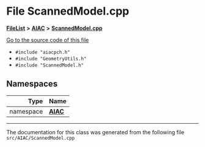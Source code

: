 

# File ScannedModel.cpp



[**FileList**](files.md) **>** [**AIAC**](dir_21da83368f7816722f2b707a7b03c84f.md) **>** [**ScannedModel.cpp**](ScannedModel_8cpp.md)

[Go to the source code of this file](ScannedModel_8cpp_source.md)



* `#include "aiacpch.h"`
* `#include "GeometryUtils.h"`
* `#include "ScannedModel.h"`













## Namespaces

| Type | Name |
| ---: | :--- |
| namespace | [**AIAC**](namespaceAIAC.md) <br> |





















































------------------------------
The documentation for this class was generated from the following file `src/AIAC/ScannedModel.cpp`

